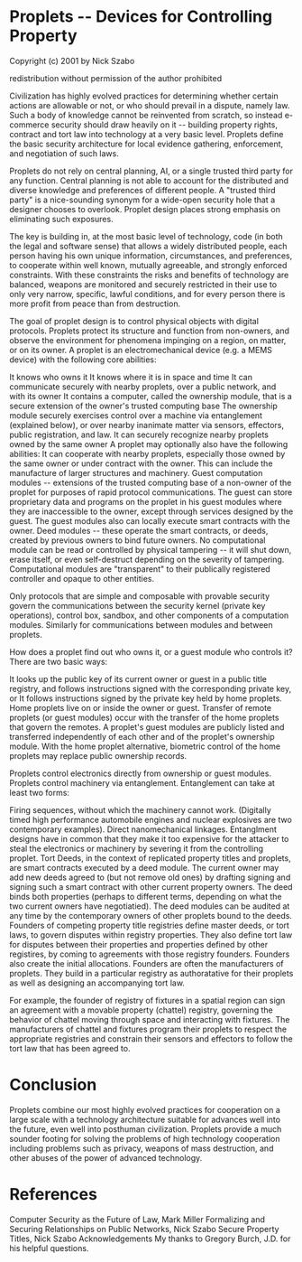 # Proplets -- Devices for Controlling Property

Copyright (c) 2001 by Nick Szabo

redistribution without permission of the author prohibited 

Civilization has highly evolved practices for determining whether certain actions are allowable or not, or who should prevail in a dispute, namely law. Such a body of knowledge cannot be reinvented from scratch, so instead e-commerce security should draw heavily on it -- building property rights, contract and tort law into technology at a very basic level. Proplets define the basic security architecture for local evidence gathering, enforcement, and negotiation of such laws.

Proplets do not rely on central planning, AI, or a single trusted third party for any function. Central planning is not able to account for the distributed and diverse knowledge and preferences of different people. A "trusted third party" is a nice-sounding synonym for a wide-open security hole that a designer chooses to overlook. Proplet design places strong emphasis on eliminating such exposures.

The key is building in, at the most basic level of technology, code (in both the legal and software sense) that allows a widely distributed people, each person having his own unique information, circumstances, and preferences, to cooperate within well known, mutually agreeable, and strongly enforced constraints. With these constraints the risks and benefits of technology are balanced, weapons are monitored and securely restricted in their use to only very narrow, specific, lawful conditions, and for every person there is more profit from peace than from destruction.

The goal of proplet design is to control physical objects with digital protocols. Proplets protect its structure and function from non-owners, and observe the environment for phenomena impinging on a region, on matter, or on its owner. A proplet is an electromechanical device (e.g. a MEMS device) with the following core abilities:

It knows who owns it
It knows where it is in space and time
It can communicate securely with nearby proplets, over a public network, and with its owner
It contains a computer, called the ownership module, that is a secure extension of the owner's trusted computing base
The ownership module securely exercises control over a machine via entanglement (explained below), or over nearby inanimate matter via sensors, effectors, public registration, and law.
It can securely recognize nearby proplets owned by the same owner
A proplet may optionally also have the following abilities:
It can cooperate with nearby proplets, especially those owned by the same owner or under contract with the owner. This can include the manufacture of larger structures and machinery.
Guest computation modules -- extensions of the trusted computing base of a non-owner of the proplet for purposes of rapid protocol communications. The guest can store proprietary data and programs on the proplet in his guest modules where they are inaccessible to the owner, except through services designed by the guest. The guest modules also can locally execute smart contracts with the owner.
Deed modules -- these operate the smart contracts, or deeds, created by previous owners to bind future owners.
No computational module can be read or controlled by physical tampering -- it will shut down, erase itself, or even self-destruct depending on the severity of tampering. Computational modules are "transparent" to their publically registered controller and opaque to other entities.

Only protocols that are simple and composable with provable security govern the communications between the security kernel (private key operations), control box, sandbox, and other components of a computation modules. Similarly for communications between modules and between proplets.


How does a proplet find out who owns it, or a guest module who controls it? There are two basic ways:

It looks up the public key of its current owner or guest in a public title registry, and follows instructions signed with the corresponding private key, or
It follows instructions signed by the private key held by home proplets. Home proplets live on or inside the owner or guest. Transfer of remote proplets (or guest modules) occur with the transfer of the home proplets that govern the remotes.
A proplet's guest modules are publicly listed and transferred independently of each other and of the proplet's ownership module.
With the home proplet alternative, biometric control of the home proplets may replace public ownership records.

Proplets control electronics directly from ownership or guest modules. Proplets control machinery via entanglement. Entanglement can take at least two forms:

Firing sequences, without which the machinery cannot work. (Digitally timed high performance automobile engines and nuclear explosives are two contemporary examples).
Direct nanomechanical linkages.
Entanglment designs have in common that they make it too expensive for the attacker to steal the electronics or machinery by severing it from the controlling proplet.
Tort
Deeds, in the context of replicated property titles and proplets, are smart contracts executed by a deed module. The current owner may add new deeds agreed to (but not remove old ones) by drafting signing and signing such a smart contract with other current property owners. The deed binds both properties (perhaps to different terms, depending on what the two current owners have negotiatied). The deed modules can be audited at any time by the contemporary owners of other proplets bound to the deeds. Founders of competing property title registries define master deeds, or tort laws, to govern disputes within registry properties. They also define tort law for disputes between their properties and properties defined by other registires, by coming to agreements with those registry founders. Founders also create the initial allocations.
Founders are often the manufacturers of proplets. They build in a particular registry as authoratative for their proplets as well as designing an accompanying tort law.

For example, the founder of registry of fixtures in a spatial region can sign an agreement with a movable property (chattel) registry, governing the behavior of chattel moving through space and interacting with fixtures. The manufacturers of chattel and fixtures program their proplets to respect the appropriate registries and constrain their sensors and effectors to follow the tort law that has been agreed to.

# Conclusion

Proplets combine our most highly evolved practices for cooperation on a large scale with a technology architecture suitable for advances well into the future, even well into posthuman civilization. Proplets provide a much sounder footing for solving the problems of high technology cooperation including problems such as privacy, weapons of mass destruction, and other abuses of the power of advanced technology.

# References

Computer Security as the Future of Law, Mark Miller
Formalizing and Securing Relationships on Public Networks, Nick Szabo
Secure Property Titles, Nick Szabo
Acknowledgements
My thanks to Gregory Burch, J.D. for his helpful questions.

 